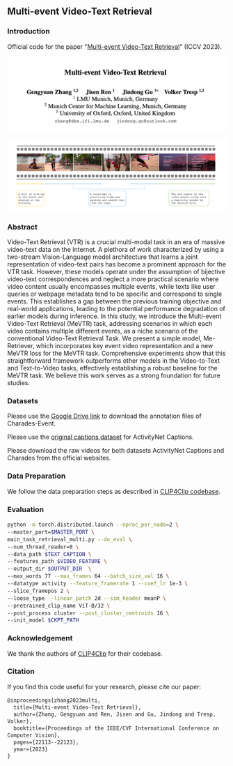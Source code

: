 ## Multi-event Video-Text Retrieval

### Introduction
Official code for the paper "[Multi-event Video-Text Retrieval](https://arxiv.org/abs/2308.11551)" (ICCV 2023).

![Paper](assets/image.png)
<!-- arXiv: https://arxiv.org/abs/2108.13684 -->

![Alt text](assets/teaser.png)

### Abstract
Video-Text Retrieval (VTR) is a crucial multi-modal task in an era of massive video-text data on the Internet. A plethora of work characterized by using a two-stream Vision-Language model architecture that learns a joint representation of video-text pairs has become a prominent approach for the VTR task. However, these models operate under the assumption of bijective video-text correspondences and neglect a more practical scenario where video content usually encompasses multiple events, while texts like user queries or webpage metadata tend to be specific and correspond to single events. This establishes a gap between the previous training objective and real-world applications, leading to the potential performance degradation of earlier models during inference. In this study, we introduce the Multi-event Video-Text Retrieval (MeVTR) task, addressing scenarios in which each video contains multiple different events, as a niche scenario of the conventional Video-Text Retrieval Task. We present a simple model, Me- Retriever, which incorporates key event video representation and a new MeVTR loss for the MeVTR task. Comprehensive experiments show that this straightforward framework outperforms other models in the Video-to-Text and Text-to-Video tasks, effectively establishing a robust baseline for the MeVTR task. We believe this work serves as a strong foundation for future studies.

### Datasets
Please use the [Google Drive link](https://drive.google.com/drive/folders/18Jj8Ce5_La8Ev8E6FSfdI1oMQtvU1d_3?usp=sharing) to download the annotation files of Charades-Event.

Please use the [original captions dataset](https://cs.stanford.edu/people/ranjaykrishna/densevid/) for ActivityNet Captions. 

Please download the raw videos for both datasets ActivityNet Captions and Charades from the official websites.


### Data Preparation
We follow the data preparation steps as described in [CLIP4Clip codebase](https://github.com/ArrowLuo/CLIP4Clip#data-preparing).

### Evaluation
``` sh
python -m torch.distributed.launch --nproc_per_node=2 \
--master_port=$MASTER_PORT \
main_task_retrieval_multi.py --do_eval \
--num_thread_reader=8 \
--data_path $TEXT_CAPTION \
--features_path $VIDEO_FEATURE \
--output_dir $OUTPUT_DIR  \
--max_words 77 --max_frames 64 --batch_size_val 16 \
--datatype activity --feature_framerate 1 --coef_lr 1e-3 \
--slice_framepos 2 \
--loose_type --linear_patch 2d --sim_header meanP \
--pretrained_clip_name ViT-B/32 \
--post_process cluster --post_cluster_centroids 16 \
--init_model $CKPT_PATH
```

### Acknowledgement
We thank the authors of [CLIP4Clip](https://github.com/ArrowLuo/CLIP4Clip) for their codebase.

### Citation
If you find this code useful for your research, please cite our paper:
```
@inproceedings{zhang2023multi,
  title={Multi-event Video-Text Retrieval},
  author={Zhang, Gengyuan and Ren, Jisen and Gu, Jindong and Tresp, Volker},
  booktitle={Proceedings of the IEEE/CVF International Conference on Computer Vision},
  pages={22113--22123},
  year={2023}
}
```
